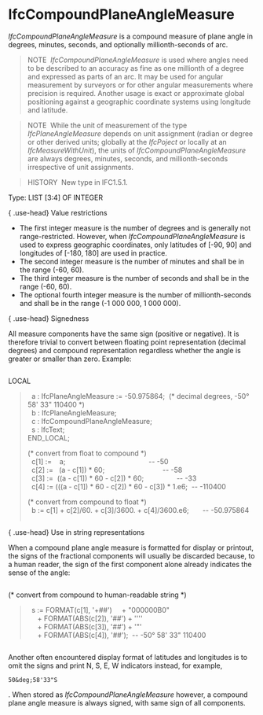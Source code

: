 IfcCompoundPlaneAngleMeasure
============================

_IfcCompoundPlaneAngleMeasure_ is a compound measure of plane angle in degrees, minutes, seconds, and optionally millionth-seconds of arc.

> NOTE&nbsp; _IfcCompoundPlaneAngleMeasure_ is used where angles need to be described to an accuracy as fine as one millionth of a degree and expressed as parts of an arc. It may be used for angular measurement by surveyors or for other angular measurements where precision is required. Another usage is exact or approximate global positioning against a geographic coordinate systems using longitude and latitude.

> NOTE&nbsp; While the unit of measurement of the type _IfcPlaneAngleMeasure_ depends on unit assignment (radian or degree or other derived units; globally at the _IfcPoject_ or locally at an _IfcMeasureWithUnit_), the units of _IfcCompoundPlaneAngleMeasure_ are always degrees, minutes, seconds, and millionth-seconds irrespective of unit assignments.

> HISTORY&nbsp; New type in IFC1.5.1.

Type: LIST [3:4] OF INTEGER

{ .use-head}
Value restrictions

* The first integer measure is the number of degrees and is generally not range-restricted. However, when _IfcCompoundPlaneAngleMeasure_ is used to express geographic coordinates, only latitudes of [-90, 90] and longitudes of [-180, 180] are used in practice.
* The second integer measure is the number of minutes and shall be in the range (-60, 60).
* The third integer measure is the number of seconds and shall be in the range (-60, 60).
* The optional fourth integer measure is the number of millionth-seconds and shall be in the range (-1 000 000, 1 000 000).

{ .use-head}
Signedness

All measure components have the same sign (positive or negative). It is therefore trivial to convert between floating point representation (decimal degrees) and compound representation regardless whether the angle is greater or smaller than zero. Example:

> 
> ```
> 
LOCAL  
> &nbsp;&nbsp;a : IfcPlaneAngleMeasure := -50.975864; &nbsp;(\* decimal degrees, -50&deg; 58' 33" 110400 \*)  
> &nbsp;&nbsp;b : IfcPlaneAngleMeasure;  
> &nbsp;&nbsp;c : IfcCompoundPlaneAngleMeasure;  
> &nbsp;&nbsp;s : IfcText;  
> END_LOCAL;  
>   
> (\* convert from float to compound \*)  
> &nbsp;&nbsp;c[1] := &nbsp;&nbsp;&nbsp;a; &nbsp;&nbsp;&nbsp;&nbsp;&nbsp;&nbsp;&nbsp;&nbsp;&nbsp;&nbsp;&nbsp;&nbsp;&nbsp;&nbsp;&nbsp;&nbsp;&nbsp;&nbsp;&nbsp;&nbsp;&nbsp;&nbsp;&nbsp;&nbsp;&nbsp;&nbsp;&nbsp;&nbsp;&nbsp;&nbsp;&nbsp;&nbsp;&nbsp;&nbsp;&nbsp;&nbsp;&nbsp;&nbsp;&nbsp;&nbsp;&nbsp;&nbsp;-- -50  
> &nbsp;&nbsp;c[2] := &nbsp;&nbsp;(a - c[1]) \* 60; &nbsp;&nbsp;&nbsp;&nbsp;&nbsp;&nbsp;&nbsp;&nbsp;&nbsp;&nbsp;&nbsp;&nbsp;&nbsp;&nbsp;&nbsp;&nbsp;&nbsp;&nbsp;&nbsp;&nbsp;&nbsp;&nbsp;&nbsp;&nbsp;&nbsp;&nbsp;&nbsp;&nbsp;&nbsp;-- -58  
> &nbsp;&nbsp;c[3] := &nbsp;((a - c[1]) \* 60 - c[2]) \* 60; &nbsp;&nbsp;&nbsp;&nbsp;&nbsp;&nbsp;&nbsp;&nbsp;&nbsp;&nbsp;&nbsp;&nbsp;&nbsp;&nbsp;&nbsp;&nbsp;-- -33  
> &nbsp;&nbsp;c[4] := (((a - c[1]) \* 60 - c[2]) \* 60 - c[3]) \* 1.e6; &nbsp;-- -110400  
>   
> (\* convert from compound to float \*)  
> &nbsp;&nbsp;b := c[1] + c[2]/60. + c[3]/3600. + c[4]/3600.e6; &nbsp;&nbsp;&nbsp;&nbsp;&nbsp;&nbsp;-- -50.975864  
> 
> ```


{ .use-head}
Use in string representations

When a compound plane angle measure is formatted for display or printout, the signs of the fractional components will usually be discarded because, to a human reader, the sign of the first component alone already indicates the sense of the angle:

> 
> ```
> 
(\* convert from compound to human-readable string \*)  
> &nbsp;&nbsp;s := FORMAT(c[1], '+##') &nbsp;&nbsp;&nbsp;&nbsp;+ "000000B0"  
> &nbsp;&nbsp;&nbsp;&nbsp;&nbsp;+ FORMAT(ABS(c[2]), '##') + ''''  
> &nbsp;&nbsp;&nbsp;&nbsp;&nbsp;+ FORMAT(ABS(c[3]), '##') + '"'  
> &nbsp;&nbsp;&nbsp;&nbsp;&nbsp;+ FORMAT(ABS(c[4]), '##'); &nbsp;-- -50&deg; 58' 33" 110400

> ```


Another often encountered display format of latitudes and longitudes is to omit the signs and print N, S, E, W indicators instead, for example, 
```
50&deg;58'33"S
```
. When stored as _IfcCompoundPlaneAngleMeasure_ however, a compound plane angle measure is always signed, with same sign of all components.
